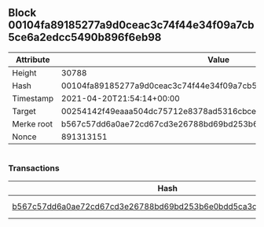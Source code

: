 ## Block 00104fa89185277a9d0ceac3c74f44e34f09a7cb5ce6a2edcc5490b896f6eb98

Attribute | Value
--- | ---
Height | 30788
Hash | 00104fa89185277a9d0ceac3c74f44e34f09a7cb5ce6a2edcc5490b896f6eb98
Timestamp | 2021-04-20T21:54:14+00:00
Target | 00254142f49eaaa504dc75712e8378ad5316cbcead634704b3734b6271167cc4
Merke root | b567c57dd6a0ae72cd67cd3e26788bd69bd253b6e0bdd5ca3cf9c6d3eb0dd6a5
Nonce | 891313151

```

```

### Transactions

Hash | Amount
--- | ---
[b567c57dd6a0ae72cd67cd3e26788bd69bd253b6e0bdd5ca3cf9c6d3eb0dd6a5](b567c57dd6a0ae72cd67cd3e26788bd69bd253b6e0bdd5ca3cf9c6d3eb0dd6a5.md) | 10.00000000 SKEPTI 
